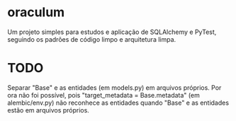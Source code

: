 # oraculum
Um projeto simples para estudos e aplicação de SQLAlchemy e PyTest, seguindo os padrões de código limpo e arquitetura limpa.

# TODO
Separar "Base" e as entidades (em models.py) em arquivos próprios. Por ora não foi possível, pois "target_metadata = Base.metadata" (em alembic/env.py) não reconhece as entidades quando "Base" e as entidades estão em arquivos próprios.